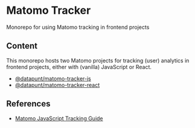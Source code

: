 # Matomo Tracker

Monorepo for using Matomo tracking in frontend projects

## Content

This monorepo hosts two Matomo projects for tracking (user) analytics in frontend projects, either with (vanilla) JavaScript or React.

- [@datapunt/matomo-tracker-js](https://github.com/Amsterdam/matomo-tracker/tree/main/packages/js)
- [@datapunt/matomo-tracker-react](https://github.com/Amsterdam/matomo-tracker/tree/main/packages/react)

## References

- [Matomo JavaScript Tracking Guide](https://developer.matomo.org/guides/tracking-javascript-guide)

